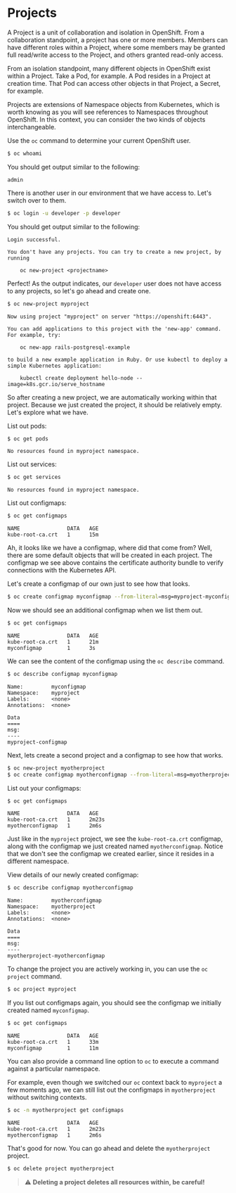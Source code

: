 # Projects

A Project is a unit of collaboration and isolation in OpenShift. From a collaboration
standpoint, a project has one or more members. Members can have different roles within a
Project, where some members may be granted full read/write access to the Project, and
others granted read-only access.

From an isolation standpoint, many different objects in OpenShift exist within a Project.
Take a Pod, for example. A Pod resides in a Project at creation time. That Pod can access
other objects in that Project, a Secret, for example. 

Projects are extensions of Namespace objects from Kubernetes, which is worth knowing as
you will see references to Namespaces throughout OpenShift. In this context, you can
consider the two kinds of objects interchangeable. 

Use the `oc` command to determine your current OpenShift user.

```bash
$ oc whoami
```

You should get output similar to the following:

```
admin
```

There is another user in our environment that we have access to. Let's switch over to them.

```bash
$ oc login -u developer -p developer
```

You should get output similar to the following:

```
Login successful.

You don't have any projects. You can try to create a new project, by running

    oc new-project <projectname>
```

Perfect! As the output indicates, our `developer` user does not have access to any projects, so let's go ahead and create one.

```bash
$ oc new-project myproject
```

```
Now using project "myproject" on server "https://openshift:6443".

You can add applications to this project with the 'new-app' command. For example, try:

    oc new-app rails-postgresql-example

to build a new example application in Ruby. Or use kubectl to deploy a simple Kubernetes application:

    kubectl create deployment hello-node --image=k8s.gcr.io/serve_hostname
```

So after creating a new project, we are automatically working within that project. Because
we just created the project, it should be relatively empty. Let's explore what we have.

List out pods:

```bash
$ oc get pods
```
```
No resources found in myproject namespace.
```

List out services:

```bash
$ oc get services
```
```
No resources found in myproject namespace.
```

List out configmaps:

```bash
$ oc get configmaps
```
```
NAME               DATA   AGE
kube-root-ca.crt   1      15m
```

Ah, it looks like we have a configmap, where did that come from? Well, there are some default objects that will be created in each project. The configmap we see above contains the certificate authority bundle to verify connections with the Kubernetes API.

Let's create a configmap of our own just to see how that looks.

```bash
$ oc create configmap myconfigmap --from-literal=msg=myproject-myconfigmap
```

Now we should see an additional configmap when we list them out.

```bash
$ oc get configmaps
```
```
NAME               DATA   AGE
kube-root-ca.crt   1      21m
myconfigmap        1      3s
```

We can see the content of the configmap using the `oc describe` command.

```bash
$ oc describe configmap myconfigmap
```
```
Name:         myconfigmap
Namespace:    myproject
Labels:       <none>
Annotations:  <none>

Data
====
msg:
----
myproject-configmap
```

Next, lets create a second project and a configmap to see how that works.

```bash
$ oc new-project myotherproject
$ oc create configmap myotherconfigmap --from-literal=msg=myotherproject-myotherconfigmap
```

List out your configmaps:

```bash
$ oc get configmaps
```
```
NAME               DATA   AGE
kube-root-ca.crt   1      2m23s
myotherconfigmap   1      2m6s
```

Just like in the `myproject` project, we see the `kube-root-ca.crt` configmap, along with the configmap we just created named `myotherconfigmap`. Notice that we don't see the configmap we created earlier, since it resides in a different namespace.

View details of our newly created configmap:

```bash
$ oc describe configmap myotherconfigmap
```
```
Name:         myotherconfigmap
Namespace:    myotherproject
Labels:       <none>
Annotations:  <none>

Data
====
msg:
----
myotherproject-myotherconfigmap
```

To change the project you are actively working in, you can use the `oc project` command.

```bash
$ oc project myproject
```

If you list out configmaps again, you should see the configmap we initially created named `myconfigmap`.

```bash
$ oc get configmaps
```
```
NAME               DATA   AGE
kube-root-ca.crt   1      33m
myconfigmap        1      11m
```

You can also provide a command line option to `oc` to execute a command against a particular namespace.

For example, even though we switched our `oc` context back to `myproject` a few moments ago, we can still list out the configmaps in `myotherproject` without switching contexts.

```bash
$ oc -n myotherproject get configmaps
```
```
NAME               DATA   AGE
kube-root-ca.crt   1      2m23s
myotherconfigmap   1      2m6s
```

That's good for now. You can go ahead and delete the `myotherproject` project.

```bash
$ oc delete project myotherproject
```

> :warning: **Deleting a project deletes all resources within, be careful!**